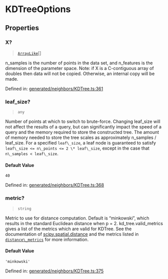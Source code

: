 # KDTreeOptions

## Properties

### X?

> [`ArrayLike`](../types/ArrayLike.md)[]

n\_samples is the number of points in the data set, and n\_features is the dimension of the parameter space. Note: if X is a C-contiguous array of doubles then data will not be copied. Otherwise, an internal copy will be made.

Defined in:  [generated/neighbors/KDTree.ts:361](https://github.com/transitive-bullshit/scikit-learn-ts/blob/122b3c0/packages/sklearn/src/generated/neighbors/KDTree.ts#L361)

### leaf\_size?

> `any`

Number of points at which to switch to brute-force. Changing leaf\_size will not affect the results of a query, but can significantly impact the speed of a query and the memory required to store the constructed tree. The amount of memory needed to store the tree scales as approximately n\_samples / leaf\_size. For a specified `leaf\_size`, a leaf node is guaranteed to satisfy `leaf\_size <= n\_points <= 2 \* leaf\_size`, except in the case that `n\_samples < leaf\_size`.

#### Default Value

`40`

Defined in:  [generated/neighbors/KDTree.ts:368](https://github.com/transitive-bullshit/scikit-learn-ts/blob/122b3c0/packages/sklearn/src/generated/neighbors/KDTree.ts#L368)

### metric?

> `string`

Metric to use for distance computation. Default is “minkowski”, which results in the standard Euclidean distance when p = 2. kd\_tree.valid\_metrics gives a list of the metrics which are valid for KDTree. See the documentation of [scipy.spatial.distance](https://docs.scipy.org/doc/scipy/reference/spatial.distance.html) and the metrics listed in [`distance\_metrics`](sklearn.metrics.pairwise.distance_metrics.html#sklearn.metrics.pairwise.distance_metrics "sklearn.metrics.pairwise.distance_metrics") for more information.

#### Default Value

`'minkowski'`

Defined in:  [generated/neighbors/KDTree.ts:375](https://github.com/transitive-bullshit/scikit-learn-ts/blob/122b3c0/packages/sklearn/src/generated/neighbors/KDTree.ts#L375)
